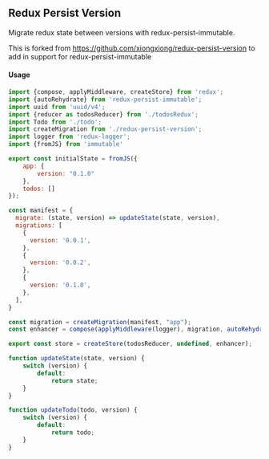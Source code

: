 ## Redux Persist Version

Migrate redux state between versions with redux-persist-immutable.

This is forked from https://github.com/xiongxiong/redux-persist-version to add in support for redux-persist-immutable

#### Usage
```js
import {compose, applyMiddleware, createStore} from 'redux';
import {autoRehydrate} from 'redux-persist-immutable';
import uuid from 'uuid/v4';
import {reducer as todosReducer} from './todosRedux';
import Todo from './todo';
import createMigration from './redux-persist-version';
import logger from 'redux-logger';
import {fromJS} from 'immutable'

export const initialState = fromJS({
    app: {
        version: "0.1.0"
    },
    todos: []
});

const manifest = {
  migrate: (state, version) => updateState(state, version),
  migrations: [
    {
      version: '0.0.1',
    },
    {
      version: '0.0.2',
    },
    {
      version: '0.1.0',
    },
  ],
}

const migration = createMigration(manifest, "app");
const enhancer = compose(applyMiddleware(logger), migration, autoRehydrate({log: true}));

export const store = createStore(todosReducer, undefined, enhancer);

function updateState(state, version) {
    switch (version) {
        default:
            return state;
    }
}

function updateTodo(todo, version) {
    switch (version) {
        default:
            return todo;
    }
}
```
